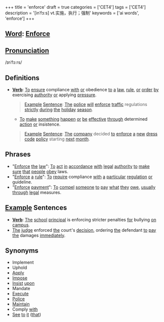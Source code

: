 +++
title = 'enforce'
draft = true
categories = ['CET4']
tags = ['CET4']
description = '[inˈfɔːs] vt.实施，执行；强制'
keywords = ['ai words', 'enforce']
+++

## [Word](/en/post/word/): [Enforce](/en/post/enforce/)

## [Pronunciation](/en/post/pronunciation/)
/ɪnˈfɔːrs/

## Definitions
- **[Verb](/en/post/verb/)**: [To](/en/post/to/) [ensure](/en/post/ensure/) compliance [with](/en/post/with/) [or](/en/post/or/) obedience [to](/en/post/to/) [a](/en/post/a/) [law](/en/post/law/), [rule](/en/post/rule/), [or](/en/post/or/) [order](/en/post/order/) [by](/en/post/by/) exercising [authority](/en/post/authority/) [or](/en/post/or/) applying [pressure](/en/post/pressure/). 

  > [Example](/en/post/example/) [Sentence](/en/post/sentence/): [The](/en/post/the/) [police](/en/post/police/) [will](/en/post/will/) [enforce](/en/post/enforce/) [traffic](/en/post/traffic/) regulations [strictly](/en/post/strictly/) [during](/en/post/during/) [the](/en/post/the/) [holiday](/en/post/holiday/) [season](/en/post/season/).
  
  - [To](/en/post/to/) [make](/en/post/make/) [something](/en/post/something/) [happen](/en/post/happen/) [or](/en/post/or/) [be](/en/post/be/) [effective](/en/post/effective/) [through](/en/post/through/) determined [action](/en/post/action/) [or](/en/post/or/) insistence.
  
  > [Example](/en/post/example/) [Sentence](/en/post/sentence/): [The](/en/post/the/) [company](/en/post/company/) decided [to](/en/post/to/) [enforce](/en/post/enforce/) [a](/en/post/a/) [new](/en/post/new/) [dress](/en/post/dress/) [code](/en/post/code/) [policy](/en/post/policy/) starting [next](/en/post/next/) [month](/en/post/month/).

## Phrases
- "[Enforce](/en/post/enforce/) [the](/en/post/the/) [law](/en/post/law/)": [To](/en/post/to/) [act](/en/post/act/) [in](/en/post/in/) [accordance](/en/post/accordance/) [with](/en/post/with/) [legal](/en/post/legal/) [authority](/en/post/authority/) [to](/en/post/to/) [make](/en/post/make/) [sure](/en/post/sure/) [that](/en/post/that/) [people](/en/post/people/) [obey](/en/post/obey/) laws.
- "[Enforce](/en/post/enforce/) [a](/en/post/a/) [rule](/en/post/rule/)": [To](/en/post/to/) [require](/en/post/require/) compliance [with](/en/post/with/) [a](/en/post/a/) [particular](/en/post/particular/) [regulation](/en/post/regulation/) [or](/en/post/or/) guideline.
- "[Enforce](/en/post/enforce/) [payment](/en/post/payment/)": [To](/en/post/to/) [compel](/en/post/compel/) [someone](/en/post/someone/) [to](/en/post/to/) [pay](/en/post/pay/) [what](/en/post/what/) [they](/en/post/they/) [owe](/en/post/owe/), [usually](/en/post/usually/) [through](/en/post/through/) [legal](/en/post/legal/) measures.

## [Example](/en/post/example/) Sentences
- **[Verb](/en/post/verb/)**: [The](/en/post/the/) [school](/en/post/school/) [principal](/en/post/principal/) is enforcing stricter penalties [for](/en/post/for/) bullying [on](/en/post/on/) [campus](/en/post/campus/).
- [The](/en/post/the/) [judge](/en/post/judge/) enforced [the](/en/post/the/) court's [decision](/en/post/decision/), ordering [the](/en/post/the/) defendant [to](/en/post/to/) [pay](/en/post/pay/) [the](/en/post/the/) damages [immediately](/en/post/immediately/).

## Synonyms
- Implement
- Uphold
- [Apply](/en/post/apply/)
- [Impose](/en/post/impose/)
- [Insist](/en/post/insist/) [upon](/en/post/upon/)
- Mandate
- [Execute](/en/post/execute/)
- [Police](/en/post/police/)
- [Maintain](/en/post/maintain/)
- Comply [with](/en/post/with/)
- [See](/en/post/see/) [to](/en/post/to/) [it](/en/post/it/) ([that](/en/post/that/))
